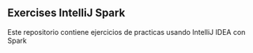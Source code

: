 ## Exercises IntelliJ Spark

Este repositorio contiene ejercicios de practicas usando IntelliJ IDEA con Spark